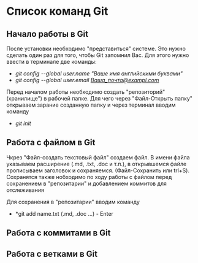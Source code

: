 # Список команд Git

## Начало работы в Git

После установки необходимо "представиться" системе. Это нужно сделать один раз для того, чтобы Git запомнил Вас. Для этого нужно ввести в терминале две команды:
- *git config --global user.name "Ваше имя английскими буквами"*
- *git config --global user.email Ваша_почта@exampl.com*

Перед началом работы необходимо создать "репозиторий" (хранилище") в рабочей папке. Для чего через "Файл-Открыть папку" открываем зарание созданную папку и через терминал вводим команду
- *git init*

## Работа с файлом в Git

Чкрез "Файл-создать текстовый файл" создаем файл. В имени файла указываем расширение (.md, .txt, .doc и т.п.), в открывшемся файле прописываем заголовок и сохраняемся. (Файл-Сохранить или trl+S). Сохранятся также нобходимо по ходу работы с файлом перед сохранением в "репозитарии" и добавлением коммитов для отслеживания

Для сохранения в "репозитарии" вводим команду 
- *git add name.txt (.md, .doc ...) - Enter

## Работа с коммитами в Git

## Работа с ветками в Git
